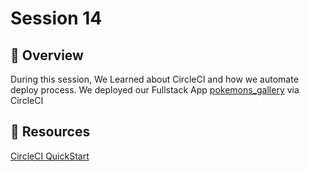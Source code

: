 # Session 14

## 📖 Overview

During this session, We Learned about CircleCI and how we automate deploy process.
We deployed our Fullstack App [pokemons_gallery](./pokemons_gallery/) via CircleCI

## 🔗 Resources

[CircleCI QuickStart](https://circleci.com/docs/getting-started)
